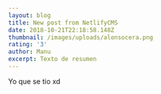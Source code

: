```yaml
---
layout: blog
title: New post from NetlifyCMS
date: 2018-10-21T22:18:58.148Z
thumbnail: /images/uploads/alonsocera.png
rating: '3'
author: Manu
excerpt: Texto de resumen
---
```

Yo que se tio xd
